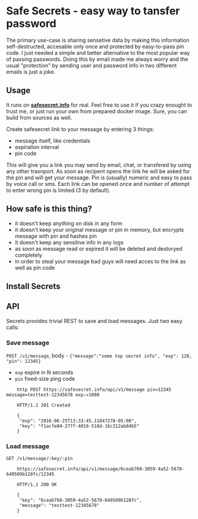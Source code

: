 # Safe Secrets - easy way to tansfer password

The primary use-case is sharing sensetive data by making this information self-destructed, accesable only once and protected by easy-to-pass pin code. I just needed a simple and better alternative to the most popular way of passing passwords. Doing this by email made me always worry
and the usual "protection" by sending user and password info in two different emails is just a joke.

## Usage

It runs on **[safesecret.info](https://safesecret.info)** for real. Feel free to use it if you crazy enought to trust me,
or just run your own from prepared docker image. Sure, you can build from sources as well.

Create safesecret link to your message by entering 3 things:
 - message itself, like credentials
 - expiration interval
 - pin code

 This will give you a link you may send by email, chat, or transfered by using any other trasnport.
 As soon as recipent opens the link he will be asked for the pin and will get your message.
 Pin is (usually) numeric and easy to pass by voice call or sms.
 Each link can be opened once and number of attempt to enter wrong pin is limited (3 by default).


## How safe is this thing?

- it doesn't keep anything on disk in any form
- it doesn't keep your original message or pin in memory, but encrypts message with pin and hashes pin
- it doesn't keep any sensitive info in any logs
- as soon as message read or expired it will be deleted and destoryed completely
- in order to steal your message bad guys will need acces to the link as well as pin code


## Install Secrets



## API

Secrets provides trivial REST to save and load messages. Just two easy calls:

### Save message

`POST /v1/message`, body - `{"message":"some top secret info", "exp": 120, "pin": 12345}`
- `exp` expire in N seconds
- `pin` fixed-size ping code

```
    http POST https://safesecret.info/api/v1/message pin=12345 message=testtest-12345678 exp:=1000

    HTTP/1.1 201 Created

    {
     "exp": "2016-06-25T13:33:45.11847278-05:00",
     "key": "f1acfe04-277f-4016-518d-16c312ab84b5"
    }
```

### Load message

`GET /v1/message/:key/:pin`

```
    https://safesecret.info/api/v1/message/6ceab760-3059-4a52-5670-649509b128fc/12345

    HTTP/1.1 200 OK

    {
     "key": "6ceab760-3059-4a52-5670-649509b128fc",
     "message": "testtest-12345678"
    }
```
